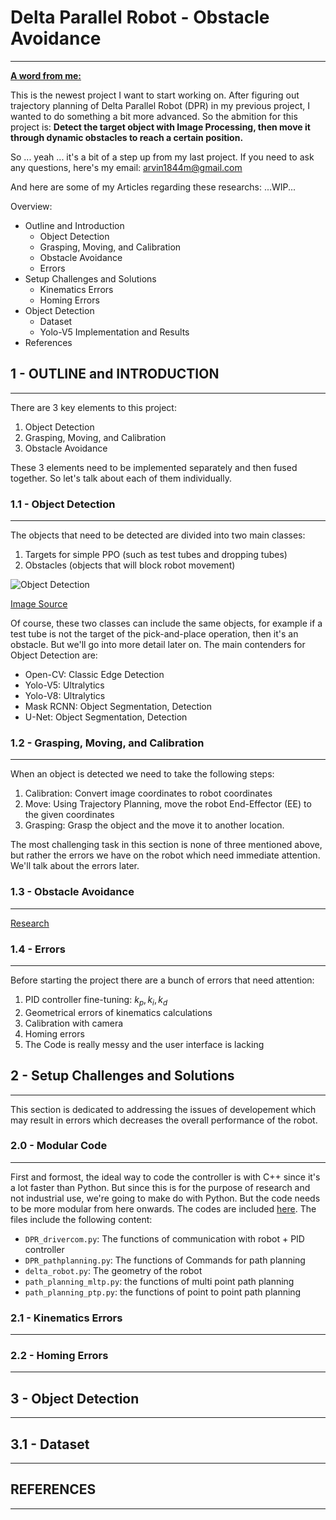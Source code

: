 # Delta Parallel Robot - Obstacle Avoidance
------
<ins>**A word from me:**</ins> 

This is the newest project I want to start working on. After figuring out trajectory planning of Delta Parallel Robot (DPR) in my previous project, I wanted to do something a bit more advanced. So the abmition for this project is:
**Detect the target object with Image Processing, then move it through dynamic obstacles to reach a certain position.**

So ... yeah ... it's a bit of a step up from my last project. If you need to ask any questions, here's my email: 
arvin1844m@gmail.com

And here are some of my Articles regarding these researchs: 
...WIP...

Overview: 
- Outline and Introduction
  - Object Detection
  - Grasping, Moving, and Calibration
  - Obstacle Avoidance
  - Errors
- Setup Challenges and Solutions 
  - Kinematics Errors
  - Homing Errors 
- Object Detection
  - Dataset
  - Yolo-V5 Implementation and Results
- References

## 1 - OUTLINE and INTRODUCTION 
------
There are 3 key elements to this project:

1. Object Detection
2. Grasping, Moving, and Calibration
3. Obstacle Avoidance

These 3 elements need to be implemented separately and then fused together. So let's talk about each of them individually. 


### 1.1 - Object Detection
-------
The objects that need to be detected are divided into two main classes: 

1. Targets for simple PPO (such as test tubes and dropping tubes)
2. Obstacles (objects that will block robot movement)

![Object Detection](https://miro.medium.com/v2/resize:fit:828/format:webp/1*hIp11kgQiIoV6YRESsui7Q.jpeg)

[Image Source](https://towardsdatascience.com/google-object-detection-api-to-detect-brand-logos-fd9e113725d8)

Of course, these two classes can include the same objects, for example if a test tube is not the target of the pick-and-place operation, then it's an obstacle. But we'll go into more detail later on. The main contenders for Object Detection are: 

- Open-CV: Classic Edge Detection
- Yolo-V5: Ultralytics
- Yolo-V8: Ultralytics
- Mask RCNN: Object Segmentation, Detection
- U-Net: Object Segmentation, Detection


### 1.2 - Grasping, Moving, and Calibration
-------
When an object is detected we need to take the following steps: 

1. Calibration: Convert image coordinates to robot coordinates
2. Move: Using Trajectory Planning, move the robot End-Effector (EE) to the given coordinates
3. Grasping: Grasp the object and the move it to another location.

The most challenging task in this section is none of three mentioned above, but rather the errors we have on the robot which need immediate attention. We'll talk about the errors later. 

### 1.3 - Obstacle Avoidance
-------
[Research](https://github.com/ArthasMenethil-A/Delta-Parallel-Robot-PPO-And-Obstacle-Avoidance/tree/main/Research/Obstacle%20Avoidance)

### 1.4 - Errors
-------
Before starting the project there are a bunch of errors that need attention: 

1. PID controller fine-tuning: $k_p, k_i, k_d$
2. Geometrical errors of kinematics calculations 
3. Calibration with camera
4. Homing errors
5. The Code is really messy and the user interface is lacking

## 2 - Setup Challenges and Solutions 
-------
This section is dedicated to addressing the issues of developement which may result in errors which decreases the overall performance of the robot.

### 2.0 - Modular Code 
-------
First and formost, the ideal way to code the controller is with C++ since it's a lot faster than Python. But since this is for the purpose of research and not industrial use, we're going to make do with Python. But the code needs to be more modular from here onwards. The codes are included [here](https://github.com/ArthasMenethil-A/Delta-Parallel-Robot-Obstacle-Avoidance/tree/main/DPR%20Controller). The files include the following content: 

- `DPR_drivercom.py`: The functions of communication with robot + PID controller
- `DPR_pathplanning.py`: The functions of Commands for path planning 
- `delta_robot.py`: The geometry of the robot 
- `path_planning_mltp.py`: the functions of multi point path planning 
- `path_planning_ptp.py`: the functions of point to point path planning

### 2.1 - Kinematics Errors
-------


### 2.2 - Homing Errors
-------


## 3 - Object Detection
-------

## 3.1 - Dataset
-------


## REFERENCES 
------
